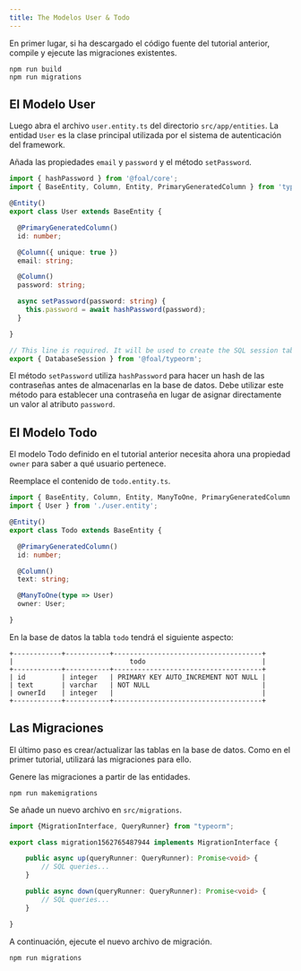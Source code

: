 ```yaml
---
title: The Modelos User & Todo
---
```


En primer lugar, si ha descargado el código fuente del tutorial anterior, compile y ejecute las migraciones existentes.

```
npm run build
npm run migrations
```

## El Modelo User

Luego abra el archivo `user.entity.ts` del directorio `src/app/entities`. La entidad `User` es la clase principal utilizada por el sistema de autenticación del framework.

Añada las propiedades `email` y `password` y el método `setPassword`.

```typescript
import { hashPassword } from '@foal/core';
import { BaseEntity, Column, Entity, PrimaryGeneratedColumn } from 'typeorm';

@Entity()
export class User extends BaseEntity {

  @PrimaryGeneratedColumn()
  id: number;

  @Column({ unique: true })
  email: string;

  @Column()
  password: string;

  async setPassword(password: string) {
    this.password = await hashPassword(password);
  }

}

// This line is required. It will be used to create the SQL session table.
export { DatabaseSession } from '@foal/typeorm';
```

El método `setPassword` utiliza `hashPassword` para hacer un hash de las contraseñas antes de almacenarlas en la base de datos. Debe utilizar este método para establecer una contraseña en lugar de asignar directamente un valor al atributo `password`.

## El Modelo Todo

El modelo Todo definido en el tutorial anterior necesita ahora una propiedad `owner` para saber a qué usuario pertenece.

Reemplace el contenido de `todo.entity.ts`.

```typescript
import { BaseEntity, Column, Entity, ManyToOne, PrimaryGeneratedColumn } from 'typeorm';
import { User } from './user.entity';

@Entity()
export class Todo extends BaseEntity {

  @PrimaryGeneratedColumn()
  id: number;

  @Column()
  text: string;

  @ManyToOne(type => User)
  owner: User;

}

```

En la base de datos la tabla `todo` tendrá el siguiente aspecto:

```
+------------+-----------+-------------------------------------+
|                             todo                             |
+------------+-----------+-------------------------------------+
| id         | integer   | PRIMARY KEY AUTO_INCREMENT NOT NULL |
| text       | varchar   | NOT NULL                            |
| ownerId    | integer   |                                     |
+------------+-----------+-------------------------------------+
```

## Las Migraciones

El último paso es crear/actualizar las tablas en la base de datos. Como en el primer tutorial, utilizará las migraciones para ello.

Genere las migraciones a partir de las entidades.

```
npm run makemigrations
```

Se añade un nuevo archivo en `src/migrations`.

```typescript
import {MigrationInterface, QueryRunner} from "typeorm";

export class migration1562765487944 implements MigrationInterface {

    public async up(queryRunner: QueryRunner): Promise<void> {
        // SQL queries...
    }

    public async down(queryRunner: QueryRunner): Promise<void> {
        // SQL queries...
    }

}
```

A continuación, ejecute el nuevo archivo de migración.

```
npm run migrations
```
